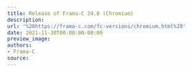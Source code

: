 ```yaml
---
title: Release of Frama-C 24.0 (Chromium)
description:
url: '%20https://frama-c.com/fc-versions/chromium.html%20'
date: 2021-11-30T00:00:00-00:00
preview_image:
authors:
- Frama-C
source:
---
```



